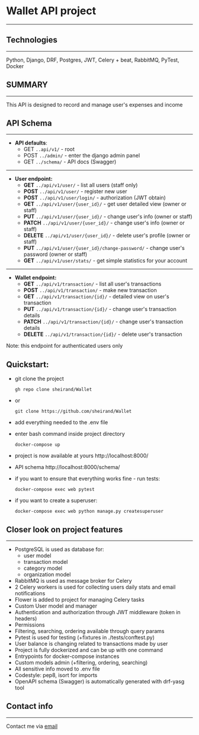 # Wallet API project

---

 
 ## Technologies

---
 Python, Django, DRF, Postgres, JWT, Celery + beat, RabbitMQ, PyTest, Docker 

 ## SUMMARY

---
 This API is designed to record and manage user's expenses and income


 ## API Schema

---

- **API defaults**:
    - GET `..api/v1/` - root
    - POST `../admin/` - enter the django admin panel
    - GET `../schema/` - API docs (Swagger)
___
 - **User endpoint:**
    - **GET** `../api/v1/user/`   - list all users (staff only)
    - **POST** `../api/v1/user/` - register new user
    - **POST** `../api/v1/user/login/` - authorization (JWT obtain)
    - **GET** `../api/v1/user/{user_id}/` - get user detailed view (owner or staff)
    - **PUT** `../api/v1/user/{user_id}/` - change user's info (owner or staff)
    - **PATCH** `../api/v1/user/{user_id}/` - change user's info (owner or staff)
    - **DELETE** `../api/v1/user/{user_id}/` - delete user's profile (owner or staff)
    - **PUT** `../api/v1/user/{user_id}/change-password/` - change user's password (owner or staff) 
    - **GET** `../api/v1/user/stats/` - get simple statistics for your account
___
 - **Wallet endpoint:**
    - **GET** `../api/v1/transaction/` - list all user's transactions
    - **POST** `../api/v1/transaction/` - make new transaction
    - **GET** `../api/v1/transaction/{id}/` - detailed view on user's transaction
    - **PUT** `../api/v1/transaction/{id}/` - change user's transaction details
    - **PATCH** `../api/v1/transaction/{id}/` - change user's transaction details
    - **DELETE** `../api/v1/transaction/{id}/` - delete user's transaction

Note: this endpoint for authenticated users only

## Quickstart:
- git clone the project
 
      gh repo clone sheirand/Wallet
      
- or
    
      git clone https://github.com/sheirand/Wallet

- add everything needed to the .env file
- enter bash command inside project directory

      docker-compose up

- project is now available at yours  http://localhost:8000/

- API schema http://localhost:8000/schema/

- if you want to ensure that everything works fine - run tests:

      docker-compose exec web pytest
 
- if you want to create a superuser:
 
      docker-compose exec web python manage.py createsuperuser


## Closer look on project features
___

- PostgreSQL is used as database for:
  - user model
  - transaction model
  - category model
  - organization model
- RabbitMQ is used as message broker for Celery 
- 2 Celery workers is used for collecting users daily stats and email notifications 
- Flower is added to project for managing Celery tasks
- Custom User model and manager
- Authentication and authorization through JWT middleware (token in headers)
- Permissions
- Filtering, searching, ordering available through query params
- Pytest is used for testing (+fixtures in ./tests/conftest.py)
- User balance is changing related to transactions made by user
- Project is fully dockerized and can be up with one command
- Entrypoints for docker-compose instances
- Custom models admin (+filtering, ordering, searching) 
- All sensitive info moved to .env file
- Codestyle: pep8, isort for imports
- OpenAPI schema (Swagger) is automatically generated with drf-yasg tool

## Contact info

___
Contact me via [email](mailto:eugene.osakovich@gmail.com) 
